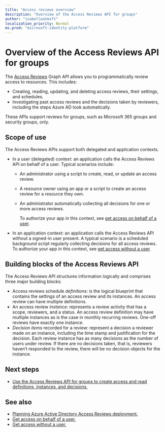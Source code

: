 ```yaml
---
title: "Access reviews overview"
description: "Overview of the Access Reviews API for groups"
author: "isabelleatmsft"
localization_priority: Normal
ms.prod: "microsoft-identity-platform"
---
```


# Overview of the Access Reviews API for groups

The [Access Reviews](https://docs.microsoft.com/azure/active-directory/governance/access-reviews-overview) Graph API allows you to programmatically review access to resources. This includes:
+ Creating, reading, updating, and deleting access reviews, their settings, and schedules.
+ Investigating past access reviews and the decisions taken by reviewers, including the steps Azure AD took automatically.

These APIs support reviews for groups, such as Microsoft 365 groups and security groups, only.

## Scope of use

The Access Reviews APIs support both delegated and application contexts.
+ In a user (delegated) context: an application calls the Access Reviews API on behalf of a user. Typical scenarios include:
  + An administrator using a script to create, read, or update an access review.
  + A resource owner using an app or a script to create an access review for a resource they own.
  + An administrator automatically collecting all decisions for one or more access reviews.
  
    To authorize your app in this context, see [get access on behalf of a user](https://docs.microsoft.com/graph/auth-v2-user).

+ In an application context: an application calls the Access Reviews API without a signed-in user present. A typical scenario is a scheduled background script regularly collecting decisions for all access reviews. To authorize your app in this context, see [get access without a user](https://docs.microsoft.com/graph/auth-v2-service).

## Building blocks of the Access Reviews API

The Access Reviews API structures information logically and comprises three major building blocks:
+ Access reviews schedule *definitions*: is the logical blueprint that contains the settings of an access review and its instances. An access review can have multiple definitions.
+ An access review *instance*: represents a review activity that has a scope, reviewers, and a status. An access review definition may have multiple instances as is the case in monthly recurring reviews. One-off reviews have exactly one instance.
+ *Decision items* recorded for a review: represent a decision a reviewer made on an instance, including the time stamp and justification for the decision. Each review instance has as many decisions as the number of users under review. If there are no decisions taken, that is, reviewers haven’t responded to the review, there will be no decision objects for the instance.

## Next steps

- [Use the Access Reviews API for groups to create access and read definitions, instances, and decisions.](tutorial-access-reviews-api.md)

## See also

- [Planning Azure Active Directory Access Reviews deployment.](https://docs.microsoft.com/azure/active-directory/governance/deploy-access-reviews)
- [Get access on behalf of a user.](https://docs.microsoft.com/graph/auth-v2-user)
- [Get access without a user.](https://docs.microsoft.com/auth-v2-service)